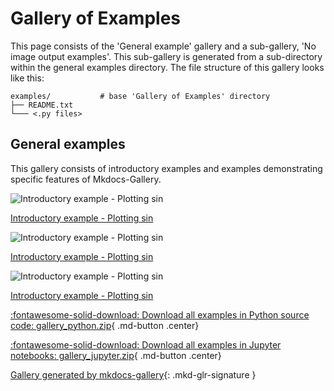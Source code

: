 <!-- docs_generated_gallery -->

# Gallery of Examples

This page consists of the 'General example' gallery and a sub-gallery,
'No image output examples'. This sub-gallery is generated from a
sub-directory within the general examples directory. The file structure of
this gallery looks like this:

```
examples/           # base 'Gallery of Examples' directory
├── README.txt
└─── <.py files>
```

## General examples

This gallery consists of introductory examples and examples demonstrating
specific features of Mkdocs-Gallery.



<div class="mkd-glr-thumbcontainer" tooltip="This is a general example demonstrating a Matplotlib plot output, embedded Markdown, the use of...">
    <!--div class="figure align-default" id="id1"-->
        <img alt="Introductory example - Plotting sin" src="images/thumb/mkd_glr_plot_0_sin_thumb.png" />
        <p class="caption">
            <span class="caption-text">
                <a class="reference internal" href="plot_0_sin">
                    <span class="std std-ref">Introductory example - Plotting sin</span>
                </a>
            </span>
            <!--a class="headerlink" href="#id1" title="Permalink to this image"></a-->
        </p>
    <!--/div-->
</div>

<div class="mkd-glr-thumbcontainer" tooltip="This is a general example demonstrating a Matplotlib plot output, embedded Markdown, the use of...">
    <!--div class="figure align-default" id="id1"-->
        <img alt="Introductory example - Plotting sin" src="images/thumb/mkd_glr_plot_1_sin_thumb.png" />
        <p class="caption">
            <span class="caption-text">
                <a class="reference internal" href="plot_1_sin">
                    <span class="std std-ref">Introductory example - Plotting sin</span>
                </a>
            </span>
            <!--a class="headerlink" href="#id1" title="Permalink to this image"></a-->
        </p>
    <!--/div-->
</div>

<div class="mkd-glr-thumbcontainer" tooltip="This is a general example demonstrating a Matplotlib plot output, embedded Markdown, the use of...">
    <!--div class="figure align-default" id="id1"-->
        <img alt="Introductory example - Plotting sin" src="images/thumb/mkd_glr_plot_2_sin_thumb.png" />
        <p class="caption">
            <span class="caption-text">
                <a class="reference internal" href="plot_2_sin">
                    <span class="std std-ref">Introductory example - Plotting sin</span>
                </a>
            </span>
            <!--a class="headerlink" href="#id1" title="Permalink to this image"></a-->
        </p>
    <!--/div-->
</div>

<div class="mkd-glr-clear"></div>



<div id="download_links"></div>

[:fontawesome-solid-download: Download all examples in Python source code: gallery_python.zip](./gallery_python.zip){ .md-button .center}

[:fontawesome-solid-download: Download all examples in Jupyter notebooks: gallery_jupyter.zip](./gallery_jupyter.zip){ .md-button .center}


[Gallery generated by mkdocs-gallery](https://mkdocs-gallery.github.io){: .mkd-glr-signature }
